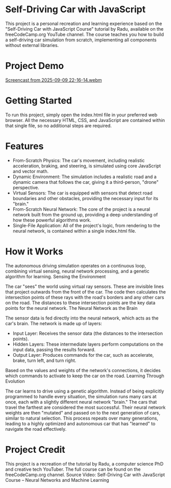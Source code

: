 # Self-Driving Car with JavaScript

This project is a personal recreation and learning experience based on the "Self-Driving Car with JavaScript Course" tutorial by Radu, available on the freeCodeCamp.org YouTube channel. The course teaches you how to build a self-driving car simulation from scratch, implementing all components without external libraries.

# Project Demo
  [Screencast from 2025-09-09 22-16-14.webm](https://github.com/user-attachments/assets/fdc429fc-3654-49c0-9c6a-015d076a3ab2)

# Getting Started
To run this project, simply open the index.html file in your preferred web browser. All the necessary HTML, CSS, and JavaScript are contained within that single file, so no additional steps are required.


# Features

  - From-Scratch Physics: The car's movement, including realistic acceleration, braking, and steering, is simulated using core JavaScript and vector math.
  - Dynamic Environment: The simulation includes a realistic road and a dynamic camera that follows the car, giving it a third-person, "drone" perspective.
  - Virtual Sensors: The car is equipped with sensors that detect road boundaries and other obstacles, providing the necessary input for its "brain."
  - From-Scratch Neural Network: The core of the project is a neural network built from the ground up, providing a deep understanding of how these powerful algorithms work.
  - Single-File Application: All of the project's logic, from rendering to the neural network, is contained within a single index.html file.

# How it Works

The autonomous driving simulation operates on a continuous loop, combining virtual sensing, neural network processing, and a genetic algorithm for learning.
Sensing the Environment

The car "sees" the world using virtual ray sensors. These are invisible lines that project outwards from the front of the car. The code then calculates the intersection points of these rays with the road's borders and any other cars on the road. The distances to these intersection points are the key data points for the neural network.
The Neural Network as the Brain

The sensor data is fed directly into the neural network, which acts as the car's brain. The network is made up of layers:

  - Input Layer: Receives the sensor data (the distances to the intersection points).
  - Hidden Layers: These intermediate layers perform computations on the input data, passing the results forward.
  - Output Layer: Produces commands for the car, such as accelerate, brake, turn left, and turn right.

Based on the values and weights of the network's connections, it decides which commands to activate to keep the car on the road.
Learning Through Evolution

The car learns to drive using a genetic algorithm. Instead of being explicitly programmed to handle every situation, the simulation runs many cars at once, each with a slightly different neural network "brain." The cars that travel the farthest are considered the most successful. Their neural network weights are then "mutated" and passed on to the next generation of cars, similar to natural selection. This process repeats over many generations, leading to a highly optimized and autonomous car that has "learned" to navigate the road effectively.

# Project Credit
This project is a recreation of the tutorial by Radu, a computer science PhD and creative tech YouTuber. The full course can be found on the freeCodeCamp.org channel.
Source Video: Self-Driving Car with JavaScript Course – Neural Networks and Machine Learning
